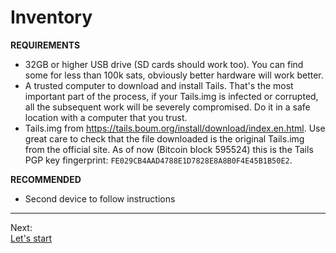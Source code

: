 # Inventory

**REQUIREMENTS**

* 32GB or higher USB drive (SD cards should work too). 
You can find some for less than 100k sats, obviously better hardware will work better. 
* A trusted computer to download and install Tails.
That's the most important part of the process, if your Tails.img is infected or corrupted, all the subsequent work will be severely compromised.
Do it in a safe location with a computer that you trust.
* Tails.img
from https://tails.boum.org/install/download/index.en.html.
Use great care to check that the file downloaded is the original Tails.img from the official site. 
As of now (Bitcoin block 595524) this is the Tails PGP key fingerprint: `FE029CB4AAD4788E1D7828E8A8B0F4E45B1B50E2`.


**RECOMMENDED**

* Second device to follow instructions

---
Next:  
[Let's start](Start.md)

